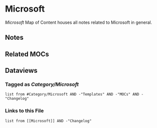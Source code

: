 # Microsoft

*Microsoft* Map of Content houses all notes related to Microsoft in general.

## Notes

## Related MOCs

## Dataviews

### Tagged as *Category/Microsoft*

````dataview
list from #Category/Microsoft AND -"Templates" AND -"MOCs" AND -"Changelog"
````

### Links to this File

````dataview
list from [[Microsoft]] AND -"Changelog"
````
